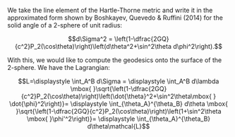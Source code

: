 We take the line element of the Hartle-Thorne metric and write it in the approximated form shown by Boshkayev, Quevedo & Ruffini (2014) for the solid angle of a 2-sphere of unit radius:

$$d\Sigma^2 = \left(1-\dfrac{2GQ}{c^2}P_2(\cos\theta)\right)\left(d\theta^2+\sin^2\theta d\phi^2\right).$$

With this, we would like to compute the geodesics onto the surface of the 2-sphere. We have the Lagrangian:

$$L=\displaystyle \int_A^B d\Sigma = \displaystyle \int_A^B  d\lambda \mbox{ }\sqrt{\left(1-\dfrac{2GQ}{c^2}P_2(\cos\theta)\right)\left(\dot{\theta}^2+\sin^2\theta\mbox{ } \dot{\phi}^2\right)}= \displaystyle \int_{\theta_A}^{\theta_B}  d\theta \mbox{ }\sqrt{\left(1-\dfrac{2GQ}{c^2}P_2(\cos\theta)\right)\left(1+\sin^2\theta \mbox{ }\phi'^2\right)}= \displaystyle \int_{\theta_A}^{\theta_B}  d\theta\mathcal{L}$$



